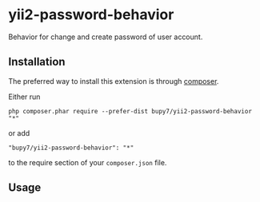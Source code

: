 yii2-password-behavior
======================
Behavior for change and create password of user account.

Installation
------------

The preferred way to install this extension is through [composer](http://getcomposer.org/download/).

Either run

```
php composer.phar require --prefer-dist bupy7/yii2-password-behavior "*"
```

or add

```
"bupy7/yii2-password-behavior": "*"
```

to the require section of your `composer.json` file.


Usage
-----
